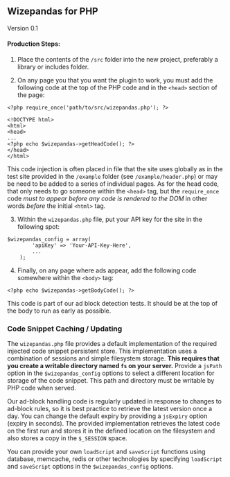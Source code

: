 ## Wizepandas for PHP
Version 0.1

#### Production Steps:

1) Place the contents of the `/src` folder into the new project, preferably a library or includes folder.

2) On any page you that you want the plugin to work, you must add the following code at the top of the PHP code and in the `<head>` section of the page:

```
<?php require_once('path/to/src/wizepandas.php'); ?>

<!DOCTYPE html>
<html>
<head>
...
<?php echo $wizepandas->getHeadCode(); ?>
</head>
</html>
```

This code injection is often placed in file that the site uses globally as in the test site provided in the `/example` folder (see `/example/header.php`) or may be need to be added to a series of individual pages. As for the head code, that only needs to go someone within the `<head>` tag, but the `require_once` code *must to appear before any code is rendered to the DOM* in other words *before* the initial `<html>` tag.

3) Within the `wizepandas.php` file, put your API key for the site in the following spot:

```
$wizepandas_config = array(
		'apiKey' => 'Your-API-Key-Here',
		...
	);
```

4) Finally, on any page where ads appear, add the following code somewhere within the `<body>` tag:

```
<?php echo $wizepandas->getBodyCode(); ?>
```

This code is part of our ad block detection tests. It should be at the top of the body to run as early as possible.

### Code Snippet Caching / Updating

The `wizepandas.php` file provides a default implementation of the required injected code snippet persistent store. This implementation
uses a combination of sessions and simple filesystem storage. <b>This requires that you create a writable directory
named `fs` on your server.</b> Provide a `jsPath` option in the `$wizepandas_config` options to select a different location for storage of the code snippet. This path and directory must be writable by PHP code when served.

Our ad-block handling code is regularly updated in response to changes to ad-block rules, so it is best practice to retrieve the
latest version once a day. You can change the default expiry by providing a `jsExpiry` option (expiry in seconds). The provided implementation retrieves the latest code on the first run and stores it in the
defined location on the filesystem and also stores a copy in the `$_SESSION` space.

You can provide your own `loadScript` and `saveScript` functions using database, memcache, redis or other technologies by 
specifying `loadScript` and `saveScript` options in the `$wizepandas_config` options.

 
